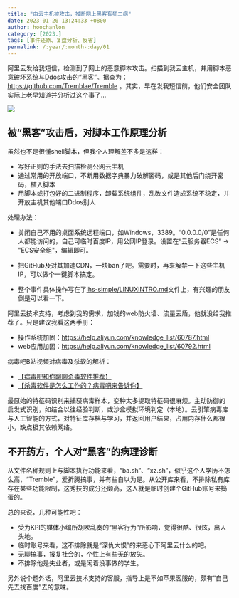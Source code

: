 ```yaml
---
title: "由云主机被攻击，推断网上黑客有狂二病"
date: 2023-01-20 13:24:33 +0800
author: hoochanlon
category: [2023.]
tags: [事件还原、复盘分析、反省]
permalink: /:year/:month-:day/01
---
```


阿里云发给我短信，检测到了网上的恶意脚本攻击。扫描到我云主机，并用脚本恶意破坏系统与Ddos攻击的“黑客”。据查为： https://github.com/Tremblae/Tremble 。其实，早在发我短信前，他们安全团队实际上老早知道并分析过这个事了...

![](https://fastly.jsdelivr.net/gh/hoochanlon/Free-NTFS-for-Mac/shashin/zei.png)

<!-- more -->

## 被“黑客”攻击后，对脚本工作原理分析

虽然也不是很懂shell脚本，但我个人理解差不多是这样：

* 写好正则的手法去扫描检测公网云主机
* 通过常用的开放端口，不断用数据字典暴力破解密码，或是其他后门绕开密码，植入脚本
* 用脚本或打包好的二进制程序，卸载系统组件，乱改文件造成系统不稳定，并开放主机其他端口Ddos别人

处理办法：

* 关闭自己不用的桌面系统远程端口，如Windows，3389。“0.0.0.0/0”是任何人都能访问的，自己可临时百度IP，用公网IP登录。设置在“云服务器ECS” -> "ECS安全组"，编辑即可。

* 把GitHub及对其加速CDN，一块ban了吧。需要时，再来解禁一下这些主机IP，可以做个一键脚本搞定。

* 整个事件具体操作写在了[ihs-simple/LINUXINTRO.md](https://github.com/hoochanlon/ihs-simple/blob/main/LINUXINTRO.md)文件上，有兴趣的朋友倒是可以看一下。


阿里云技术支持，考虑到我的需求，加钱的web防火墙、流量云盾，他就没给我推荐了。只是建议我看这两手册：

* 操作系统加固：https://help.aliyun.com/knowledge_list/60787.html
* web应用加固：https://help.aliyun.com/knowledge_list/60792.html


病毒吧B站视频对病毒及杀软的解析： 

* [【病毒吧和你聊聊杀毒软件推荐】 ](https://www.bilibili.com/video/BV1q14y1T7XW)
* [【杀毒软件是怎么工作的？病毒吧来告诉你】 ](https://www.bilibili.com/video/BV1zs4y1t7Lv)

最原始的特征码识别来捕获病毒样本，变种太多提取特征码很麻烦。主动防御的  启发式识别，如结合以往经验判断，或沙盒模拟环境判定（本地）。云引擎病毒库与人工智能的方式，对特征库存档与学习，并返回用户结果，占用内存什么都很小，缺点极其依赖网络。

## 不开药方，个人对“黑客”的病理诊断

从文件名称规则上与脚本执行功能来看，“ba.sh”、“xz.sh”，似乎这个人学历不怎么高，“Tremble”，爱折腾搞事，并有些自以为是。从公开库来看，不排除私有库存在某些功能限制，这秀技的成分还颇高，这人就是临时创建个GitHub账号来捣蛋的。

总的来说，几种可能性吧：

* 受为KPI的媒体小编所胡吹乱奏的“黑客行为”所影响，觉得很酷、很炫，出人头地。
* 临时账号来看，这不排除就是“深仇大恨”的来恶心下阿里云什么的吧。
* 无聊搞事，报复社会的，个性上有些无的放矢。
* 不排除他是失业者，或是闲着没事做的学生。

另外说个题外话，阿里云技术支持的客服，指导上是不如苹果客服的，颇有“自己先去找百度”去的意味。

